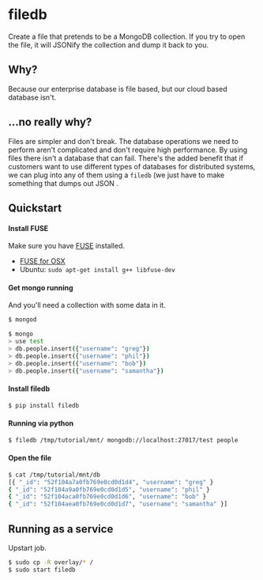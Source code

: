 # filedb
Create a file that pretends to be a MongoDB collection. If you try 
to open the file, it will JSONify the collection and dump it back to you.

## Why?
Because our enterprise database is file based, but our cloud based database
isn't.

## ...no really why?
Files are simpler and don't break. The database operations we need to perform
aren't complicated and don't require high performance. By using files there
isn't a database that can fail. There's the added benefit that if customers want
to use different types of databases for distributed systems, we can plug into 
any of them using a `filedb` (we just have to make something that dumps out JSON
.

## Quickstart

#### Install FUSE
Make sure you have [FUSE](http://fuse.sourceforge.net/) installed.

- [FUSE for OSX](http://osxfuse.github.io/)
- Ubuntu: `sudo apt-get install g++ libfuse-dev`

#### Get mongo running
And you'll need a collection with some data in it.
```bash
$ mongod
```

```bash
$ mongo
> use test
> db.people.insert({"username": "greg"})
> db.people.insert({"username": "phil"})
> db.people.insert({"username": "bob"})
> db.people.insert({"username": "samantha"})
```

#### Install filedb
```bash
$ pip install filedb
```

#### Running via python
```bash
$ filedb /tmp/tutorial/mnt/ mongodb://localhost:27017/test people
```

#### Open the file
```bash
$ cat /tmp/tutorial/mnt/db
[{ "_id": "52f104a7a0fb769e0cd0d1d4", "username": "greg" }
{ "_id": "52f104a9a0fb769e0cd0d1d5", "username": "phil" }
{ "_id": "52f104aca0fb769e0cd0d1d6", "username": "bob" }
{ "_id": "52f104aea0fb769e0cd0d1d7", "username": "samantha" }]
```

## Running as a service
Upstart job.
```bash
$ sudo cp -R overlay/* /
$ sudo start filedb
```
